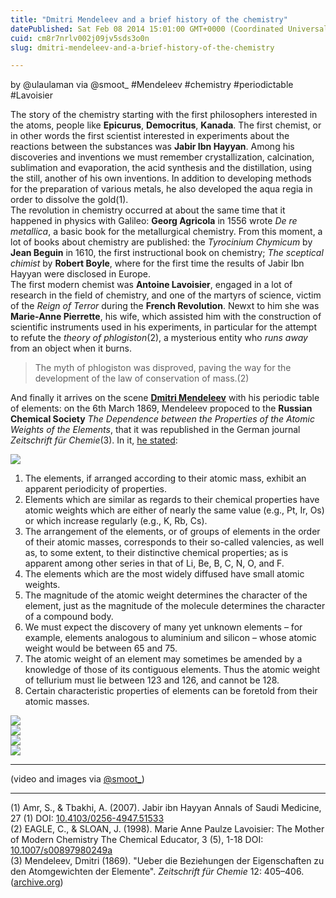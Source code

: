```yaml
---
title: "Dmitri Mendeleev and a brief history of the chemistry"
datePublished: Sat Feb 08 2014 15:01:00 GMT+0000 (Coordinated Universal Time)
cuid: cm8r7nrlv002j09jv5sds3o0n
slug: dmitri-mendeleev-and-a-brief-history-of-the-chemistry

---
```



by @ulaulaman via @smoot\_ #Mendeleev #chemistry #periodictable #Lavoisier

The story of the chemistry starting with the first philosophers interested in the atoms, people like **Epicurus**, **Democritus**, **Kanada**. The first chemist, or in other words the first scientist interested in experiments about the reactions between the substances was **Jabir Ibn Hayyan**. Among his discoveries and inventions we must remember crystallization, calcination, sublimation and evaporation, the acid synthesis and the distillation, using the still, another of his own inventions. In addition to developing methods for the preparation of various metals, he also developed the aqua regia in order to dissolve the gold(1).  
The revolution in chemistry occurred at about the same time that it happened in physics with Galileo: **Georg Agricola** in 1556 wrote _De re metallica_, a basic book for the metallurgical chemistry. From this moment, a lot of books about chemistry are published: the _Tyrocinium Chymicum_ by **Jean Beguin** in 1610, the first instructional book on chemistry; _The sceptical chimist_ by **Robert Boyle**, where for the first time the results of Jabir Ibn Hayyan were disclosed in Europe.  
The first modern chemist was **Antoine Lavoisier**, engaged in a lot of research in the field of chemistry, and one of the martyrs of science, victim of the _Reign of Terror_ during the **French Revolution**. Newxt to him she was **Marie-Anne Pierrette**, his wife, which assisted him with the construction of scientific instruments used in his experiments, in particular for the attempt to refute the _theory of phlogiston_(2), a mysterious entity who _runs away_ from an object when it burns.

> The myth of phlogiston was disproved, paving the way for the development of the law of conservation of mass.(2)

And finally it arrives on the scene [**Dmitri Mendeleev**](http://en.wikipedia.org/wiki/Dmitri_Mendeleev) with his periodic table of elements: on the 6th March 1869, Mendeleev propoced to the **Russian Chemical Society** _The Dependence between the Properties of the Atomic Weights of the Elements_, that it was republished in the German journal _Zeitschrift für Chemie_(3). In it, [he stated](http://en.wikipedia.org/wiki/History_of_the_periodic_table):

![](https://cdn.hashnode.com/res/hashnode/image/upload/v1743071314473/fdfc218d-af47-45af-90f6-a68d823c553a.gif)

1.  The elements, if arranged according to their atomic mass, exhibit an apparent periodicity of properties.
2.  Elements which are similar as regards to their chemical properties have atomic weights which are either of nearly the same value (e.g., Pt, Ir, Os) or which increase regularly (e.g., K, Rb, Cs).
3.  The arrangement of the elements, or of groups of elements in the order of their atomic masses, corresponds to their so-called valencies, as well as, to some extent, to their distinctive chemical properties; as is apparent among other series in that of Li, Be, B, C, N, O, and F.
4.  The elements which are the most widely diffused have small atomic weights.
5.  The magnitude of the atomic weight determines the character of the element, just as the magnitude of the molecule determines the character of a compound body.
6.  We must expect the discovery of many yet unknown elements – for example, elements analogous to aluminium and silicon – whose atomic weight would be between 65 and 75.
7.  The atomic weight of an element may sometimes be amended by a knowledge of those of its contiguous elements. Thus the atomic weight of tellurium must lie between 123 and 126, and cannot be 128.
8.  Certain characteristic properties of elements can be foretold from their atomic masses.

![](https://cdn.hashnode.com/res/hashnode/image/upload/v1743071316239/c5637c5b-df10-4ebc-a61a-ad5dd93bde64.jpeg)  
![](https://cdn.hashnode.com/res/hashnode/image/upload/v1743071317567/b9005cba-7c42-4711-82ce-3b68e7673645.jpeg)  
![](https://cdn.hashnode.com/res/hashnode/image/upload/v1743071318673/e6ae42a5-b492-4e5e-8b1f-4f552b4a355a.jpeg)  
![](https://cdn.hashnode.com/res/hashnode/image/upload/v1743071320193/6b3b9250-5ff7-4cbf-810a-a31b210182c1.jpeg)

* * *

  
(video and images via [@smoot\_](http://smoot.tumblr.com/post/75992886310/spherical-harmonics-jtotheizzoe-skunkbear))

* * *

(1) Amr, S., & Tbakhi, A. (2007). Jabir ibn Hayyan Annals of Saudi Medicine, 27 (1) DOI: [10.4103/0256-4947.51533](http://dx.doi.org/10.4103/0256-4947.51533)  
(2) EAGLE, C., & SLOAN, J. (1998). Marie Anne Paulze Lavoisier: The Mother of Modern Chemistry The Chemical Educator, 3 (5), 1-18 DOI: [10.1007/s00897980249a](http://dx.doi.org/10.1007/s00897980249a)  
(3) Mendeleev, Dmitri (1869). "Ueber die Beziehungen der Eigenschaften zu den Atomgewichten der Elemente". _Zeitschrift für Chemie_ 12: 405–406. ([archive.org](https://archive.org/stream/zeitschriftfrch12unkngoog#page/n414/mode/2up))